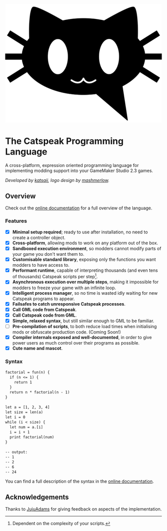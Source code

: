 <picture
  align="right"
  width="30%"
  height="30%">
  <source
    media="(prefers-color-scheme: dark)"
    srcset="./catspeak-logo-dark.svg">
  <source
    media="(prefers-color-scheme: light)"
    srcset="./catspeak-logo.svg">
  <img alt="Catspeak Logo" src="./catspeak-logo.svg">
</picture>

# The Catspeak Programming Language

A cross-platform, expression oriented programming language for implementing
modding support into your GameMaker Studio 2.3 games.

_Developed by
[katsaii](https://www.katsaii.com/), logo design by
[mashmerlow](https://mashmerlow.github.io/)._

## Overview

Check out the [online documentation](https://www.katsaii.com/catspeak-lang) for
a full overview of the language.

### Features

 - [x] **Minimal setup required**; ready to use after installation, no need to
       create a controller object.
 - [x] **Cross-platform**, allowing mods to work on any platform out of the box.
 - [x] **Sandboxed execution environment**, so modders cannot modify parts of
       your game you don't want them to.
 - [x] **Customisable standard library**, exposing only the functions you want
       modders to have access to.
 - [x] **Performant runtime**, capable of interpreting thousands (and even
       tens of thousands) Catspeak scripts per step[^complexity].
 - [x] **Asynchronous execution over multiple steps**, making it impossible for
       modders to freeze your game with an infinite loop.
 - [x] **Intelligent process manager**, so no time is wasted idly waiting for
       new Catspeak programs to appear.
 - [x] **Failsafes to catch unresponsive Catspeak processes**.
 - [x] **Call GML code from Catspeak**.
 - [x] **Call Catspeak code from GML**.
 - [x] **Simple, relaxed syntax**, but still similar enough to GML to be
       familiar.
 - [ ] **Pre-compilation of scripts**, to both reduce load times when
       initialising mods or obfuscate production code. (Coming Soon!)
 - [x] **Compiler internals exposed and well-documented**, in order to give
       power users as much control over their programs as possible.
 - [x] **Cute name and mascot**.

[^complexity]: Dependent on the complexity of your scripts.

### Syntax

```
factorial = fun(n) {
  if (n <= 1) {
    return 1
  }
  return n * factorial(n - 1)
}

let a = [1, 2, 3, 4]
let size = len(a)
let i = 0
while (i < size) {
  let num = a.[i]
  i = i + 1
  print factorial(num)
}

-- output:
-- 1
-- 2
-- 6
-- 24
```

You can find a full description of the syntax in the
[online documentation](https://www.katsaii.com/catspeak-lang/#syntax).

## Acknowledgements

Thanks to [JujuAdams](https://www.jujuadams.com/) for giving feedback on
aspects of the implementation.
